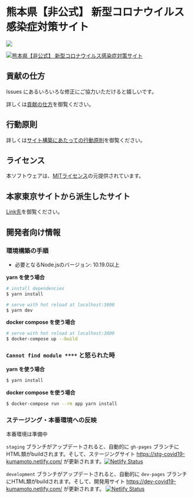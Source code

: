 # 熊本県【非公式】 新型コロナウイルス感染症対策サイト

![](https://github.com/codeforkumamoto/covid19/workflows/production%20deploy/badge.svg)


[![熊本県【非公式】 新型コロナウイルス感染症対策サイト](https://user-images.githubusercontent.com/5866690/76852713-42e2e700-688f-11ea-90f4-b8d06971e01a.png)](https://dev-covid19-kumamoto.netlify.com/)
<!--
### 日本語 | [English](./README_EN.md) | [Spanish](./README_ES.md) | [Korean](./README_KO.md) | [Chinese (Taiwan)](./README_ZH_TW.md) | [Chinese (Simplified)](./README_ZH_CN.md) | [Vietnamese](./README_VI.md)
-->

## 貢献の仕方
Issues にあるいろいろな修正にご協力いただけると嬉しいです。

詳しくは[貢献の仕方](./.github/CONTRIBUTING.md)を御覧ください。


## 行動原則
詳しくは[サイト構築にあたっての行動原則](./.github/CODE_OF_CONDUCT.md)を御覧ください。

## ライセンス
本ソフトウェアは、[MITライセンス](./LICENSE.txt)の元提供されています。

## 本家東京サイトから派生したサイト

[Link先](./forkedSites.md)を御覧ください。

## 開発者向け情報

### 環境構築の手順

- 必要となるNode.jsのバージョン: 10.19.0以上

**yarn を使う場合**
```bash
# install dependencies
$ yarn install

# serve with hot reload at localhost:3000
$ yarn dev
```

**docker compose を使う場合**
```bash
# serve with hot reload at localhost:3000
$ docker-compose up --build
```

### `Cannot find module ****` と怒られた時

**yarn を使う場合**
```bash
$ yarn install
```

**docker compose を使う場合**
```bash
$ docker-compose run --rm app yarn install
```

### ステージング・本番環境への反映

本番環境は準備中
<!--
`master` ブランチがアップデートされると、自動的に `production` ブランチにHTML類がbuildされます。そして、本番サイト https://stopcovid19.metro.tokyo.lg.jp/ が更新されます。
-->

`staging` ブランチがアップデートされると、自動的に `gh-pages` ブランチにHTML類がbuildされます。そして、ステージングサイト https://stg-covid19-kumamoto.netlify.com/ が更新されます。[![Netlify Status](https://api.netlify.com/api/v1/badges/a2898428-a455-49c9-88a3-53b44a4eeab0/deploy-status)](https://app.netlify.com/sites/stg-covid19-kumamoto/deploys)

`development` ブランチがアップデートされると、自動的に `dev-pages` ブランチにHTML類がbuildされます。そして、開発用サイト https://dev-covid19-kumamoto.netlify.com/ が更新されます。
[![Netlify Status](https://api.netlify.com/api/v1/badges/34abbf2e-7216-4e28-9cfa-726b4980dc04/deploy-status)](https://app.netlify.com/sites/dev-covid19-kumamoto/deploys)

